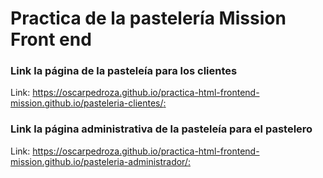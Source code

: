 # Practica de la pastelería Mission Front end

### Link la página de la pasteleía para los clientes

Link: [https://oscarpedroza.github.io/practica-html-frontend-mission.github.io/pasteleria-clientes/: ]("https://oscarpedroza.github.io/practica-html-frontend-mission.github.io/pasteleria-clientes/")

### Link la página administrativa de la pasteleía para el pastelero

Link: [https://oscarpedroza.github.io/practica-html-frontend-mission.github.io/pasteleria-administrador/: ]("https://oscarpedroza.github.io/practica-html-frontend-mission.github.io/pasteleria-administrador/")
